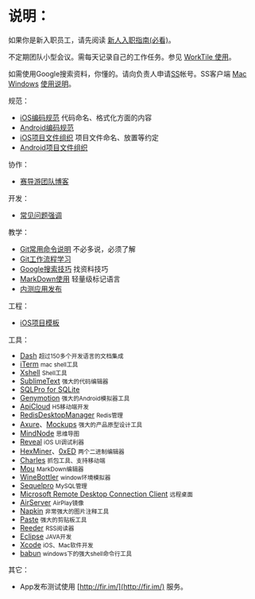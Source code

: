 <base href="//github.com/zhichu99/team-specification/" />

# 说明：

如果你是新入职员工，请先阅读 [新人入职指南(必看)](AppointmentGuide.md)。

不定期团队小型会议。需每天记录自己的工作任务。参见 [WorkTile 使用](WorkTitle.md)。

如需使用Google搜索资料，你懂的。请向负责人申请[SS](https://github.com/shadowsocks/shadowsocks/releases)帐号。SS客户端 [Mac](https://github.com/shadowsocks/shadowsocks-iOS/releases/download/2.6.3/ShadowsocksX-2.6.3.dmg) [Windows](https://github.com/shadowsocks/shadowsocks-csharp/releases/download/2.5.6/Shadowsocks-win-2.5.6.zip) [使用说明](Shadowsocks.md)。 

规范：

* [iOS编码规范](iOSCodeStyle.md) 代码命名、格式化方面的内容
* [Android编码规范](AndroidCodeStyle.md)
* [iOS项目文件组织](iOSProjectOrganize.md) 项目文件命名、放置等约定
* [Android项目文件组织](AndroidProjectOrganize.md)

协作：

* [赛导游团队博客](http://zhichu99.github.io/team-blog)

开发：

* [常见问题强调](CommonIssues.md)

教学：

* [Git常用命令说明](GitCommand.md) 不必多说，必须了解
* [Git工作流程学习](https://github.com/xirong/my-git/blob/master/git-workflow-tutorial.md)
* [Google搜索技巧](Google.md) 找资料技巧
* [MarkDown使用](https://github.com/younghz/Markdown) 轻量级标记语言
* [内测应用发布](http://fir.im)

工程：
* [iOS项目模板](https://github.com/zhichu99/iOS-Project-Template)


工具：


* [Dash](https://kapeli.com/dash) <small>超过150多个开发语言的文档集成</small>
* [iTerm](http://www.iterm2.com/) <small>mac shell工具</small>
* [Xshell](＃) <small>Shell工具</small>
* [SublimeText](http://www.sublimetext.com/) <small>强大的代码编辑器</small>
* [SQLPro for SQLite ](http://www.sqliteprofessional.com/) 
* [Genymotion](https://www.genymotion.com/) <small>强大的Android模拟器工具</small>
* [ApiCloud](http://docs.apicloud.com/) <small>H5移动端开发</small>
* [RedisDesktopManager](https://github.com/uglide/RedisDesktopManager)  <small>Redis管理</small>
* [Axure](http://www.axure.com/)、[Mockups](https://balsamiq.com/products/mockups)  <small>强大的产品原型设计工具</small>
* [MindNode](http://mindnode.com/) <small>思维导图</small>
* [Reveal](http://revealapp.com/) <small>iOS UI调试利器</small>
* [HexMiner](https://itunes.apple.com/us/app/hexminer/id851796114?mt=12)、[0xED](http://pan.baidu.com/s/19LvHW)  <small>两个二进制编辑器</small>
* [Charles](http://www.charlesproxy.com/) <small>抓包工具、支持移动端</small>
* [Mou](http://25.io/mou/) <small>MarkDown编辑器</small>
* [WineBottler](http://winebottler.kronenberg.org/) <small>window环境模拟器</small>
* [Sequelpro](http://www.sequelpro.com/) <small>MySQL管理</small>
* [Microsoft Remote Desktop Connection Client](http://www.microsoft.com/en-us/download/details.aspx?id=18140) <small>远程桌面</small>
* [AirServer](http://www.airserver.com/) <small>AirPlay镜像</small>
* [Napkin](https://itunes.apple.com/us/app/napkin-concise-image-annotation/id581789185?mt=12) <small>非常强大的图片注释工具</small>
* [Paste](http://pasteapp.me/) <small>强大的剪贴板工具</small>
* [Reeder](http://reederapp.com/) <small>RSS阅读器</small>
* [Eclipse](http://www.eclipse.org/) <small>JAVA开发</small>
* [Xcode](https://developer.apple.com/xcode/) <small>iOS、Mac软件开发</small>
* [babun](http://babun.github.io/) <small>windows下的强大shell命令行工具</small>


其它：

* App发布测试使用 [http://fir.im/](http://fir.im/) 服务。